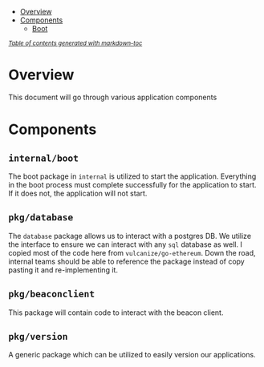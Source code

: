 - [Overview](#overview)
- [Components](#components)
  - [Boot](#boot)

<small><i><a href='http://ecotrust-canada.github.io/markdown-toc/'>Table of contents generated with markdown-toc</a></i></small>

# Overview

This document will go through various application components

# Components

## `internal/boot`

The boot package in `internal` is utilized to start the application. Everything in the boot process must complete successfully for the application to start. If it does not, the application will not start.

## `pkg/database`

The `database` package allows us to interact with a postgres DB. We utilize the interface to ensure we can interact with any `sql` database as well. I copied most of the code here from `vulcanize/go-ethereum`. Down the road, internal teams should be able to reference the package instead of copy pasting it and re-implementing it.

## `pkg/beaconclient`

This package will contain code to interact with the beacon client.

## `pkg/version`

A generic package which can be utilized to easily version our applications.
